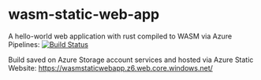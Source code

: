 # wasm-static-web-app
A hello-world web application with rust compiled to WASM via Azure Pipelines:
[![Build Status](https://dev.azure.com/9motom6/9motom6/_apis/build/status/9motom6.wasm-static-web-app?branchName=master)](https://dev.azure.com/9motom6/9motom6/_build/latest?definitionId=1&branchName=master)

Build saved on Azure Storage account services and hosted via Azure Static Website:
https://wasmstaticwebapp.z6.web.core.windows.net/
